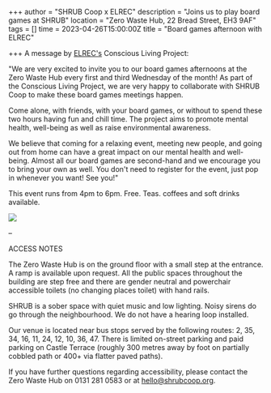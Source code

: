 +++
author = "SHRUB Coop x ELREC"
description = "Joins us to play board games at SHRUB"
location = "Zero Waste Hub, 22 Bread Street, EH3 9AF"
tags = []
time = 2023-04-26T15:00:00Z
title = "Board games afternoon with ELREC"

+++
A message by [ELREC's](https://www.elrec.org.uk/) Conscious Living Project:

"We are very excited to invite you to our board games afternoons at the Zero Waste Hub every first and third Wednesday of the month! As part of the Conscious Living Project, we are very happy to collaborate with SHRUB Coop to make these board games meetings happen.

Come alone, with friends, with your board games, or without to spend these two hours having fun and chill time. The project aims to promote mental health, well-being as well as raise environmental awareness. 

We believe that coming for a relaxing event, meeting new people, and going out from home can have a great impact on our mental health and well-being. Almost all our board games are second-hand and we encourage you to bring your own as well. You don't need to register for the event, just pop in whenever you want!  See you!"

This event runs from 4pm to 6pm. Free. Teas. coffees and soft drinks available. 

![](https://res.cloudinary.com/shrub-co-op/image/upload/v1682076713/shrubcoop.org/media/338711420_1187853361934340_4176472512008763390_n_s2jqur.jpg)

–

ACCESS NOTES

The Zero Waste Hub is on the ground floor with a small step at the entrance. A ramp is available upon request. All the public spaces throughout the building are step free and there are gender neutral and powerchair accessible toilets (no changing places toilet) with hand rails.

SHRUB is a sober space with quiet music and low lighting. Noisy sirens do go through the neighbourhood. We do not have a hearing loop installed.

Our venue is located near bus stops served by the following routes: 2, 35, 34, 16, 11, 24, 12, 10, 36, 47. There is limited on-street parking and paid parking on Castle Terrace (roughly 300 metres away by foot on partially cobbled path or 400+ via flatter paved paths).

If you have further questions regarding accessibility, please contact the Zero Waste Hub on 0131 281 0583 or at hello@shrubcoop.org.